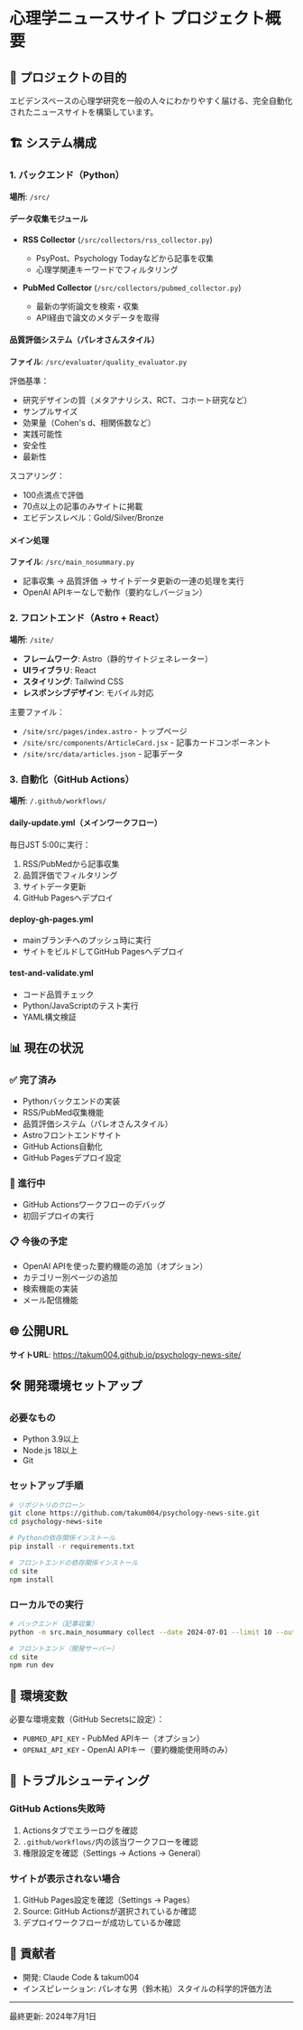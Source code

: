 # 心理学ニュースサイト プロジェクト概要

## 🎯 プロジェクトの目的

エビデンスベースの心理学研究を一般の人々にわかりやすく届ける、完全自動化されたニュースサイトを構築しています。

## 🏗️ システム構成

### 1. バックエンド（Python）
**場所**: `/src/`

#### データ収集モジュール
- **RSS Collector** (`/src/collectors/rss_collector.py`)
  - PsyPost、Psychology Todayなどから記事を収集
  - 心理学関連キーワードでフィルタリング
  
- **PubMed Collector** (`/src/collectors/pubmed_collector.py`)
  - 最新の学術論文を検索・収集
  - API経由で論文のメタデータを取得

#### 品質評価システム（パレオさんスタイル）
**ファイル**: `/src/evaluator/quality_evaluator.py`

評価基準：
- 研究デザインの質（メタアナリシス、RCT、コホート研究など）
- サンプルサイズ
- 効果量（Cohen's d、相関係数など）
- 実践可能性
- 安全性
- 最新性

スコアリング：
- 100点満点で評価
- 70点以上の記事のみサイトに掲載
- エビデンスレベル：Gold/Silver/Bronze

#### メイン処理
**ファイル**: `/src/main_nosummary.py`
- 記事収集 → 品質評価 → サイトデータ更新の一連の処理を実行
- OpenAI APIキーなしで動作（要約なしバージョン）

### 2. フロントエンド（Astro + React）
**場所**: `/site/`

- **フレームワーク**: Astro（静的サイトジェネレーター）
- **UIライブラリ**: React
- **スタイリング**: Tailwind CSS
- **レスポンシブデザイン**: モバイル対応

主要ファイル：
- `/site/src/pages/index.astro` - トップページ
- `/site/src/components/ArticleCard.jsx` - 記事カードコンポーネント
- `/site/src/data/articles.json` - 記事データ

### 3. 自動化（GitHub Actions）
**場所**: `/.github/workflows/`

#### daily-update.yml（メインワークフロー）
毎日JST 5:00に実行：
1. RSS/PubMedから記事収集
2. 品質評価でフィルタリング
3. サイトデータ更新
4. GitHub Pagesへデプロイ

#### deploy-gh-pages.yml
- mainブランチへのプッシュ時に実行
- サイトをビルドしてGitHub Pagesへデプロイ

#### test-and-validate.yml
- コード品質チェック
- Python/JavaScriptのテスト実行
- YAML構文検証

## 📊 現在の状況

### ✅ 完了済み
- Pythonバックエンドの実装
- RSS/PubMed収集機能
- 品質評価システム（パレオさんスタイル）
- Astroフロントエンドサイト
- GitHub Actions自動化
- GitHub Pagesデプロイ設定

### 🚧 進行中
- GitHub Actionsワークフローのデバッグ
- 初回デプロイの実行

### 📋 今後の予定
- OpenAI APIを使った要約機能の追加（オプション）
- カテゴリー別ページの追加
- 検索機能の実装
- メール配信機能

## 🌐 公開URL

**サイトURL**: https://takum004.github.io/psychology-news-site/

## 🛠️ 開発環境セットアップ

### 必要なもの
- Python 3.9以上
- Node.js 18以上
- Git

### セットアップ手順

```bash
# リポジトリのクローン
git clone https://github.com/takum004/psychology-news-site.git
cd psychology-news-site

# Pythonの依存関係インストール
pip install -r requirements.txt

# フロントエンドの依存関係インストール
cd site
npm install
```

### ローカルでの実行

```bash
# バックエンド（記事収集）
python -m src.main_nosummary collect --date 2024-07-01 --limit 10 --output data/articles.json

# フロントエンド（開発サーバー）
cd site
npm run dev
```

## 🔑 環境変数

必要な環境変数（GitHub Secretsに設定）：
- `PUBMED_API_KEY` - PubMed APIキー（オプション）
- `OPENAI_API_KEY` - OpenAI APIキー（要約機能使用時のみ）

## 📝 トラブルシューティング

### GitHub Actions失敗時
1. Actionsタブでエラーログを確認
2. `.github/workflows/`内の該当ワークフローを確認
3. 権限設定を確認（Settings → Actions → General）

### サイトが表示されない場合
1. GitHub Pages設定を確認（Settings → Pages）
2. Source: GitHub Actionsが選択されているか確認
3. デプロイワークフローが成功しているか確認

## 👥 貢献者

- 開発: Claude Code & takum004
- インスピレーション: パレオな男（鈴木祐）スタイルの科学的評価方法

---

最終更新: 2024年7月1日